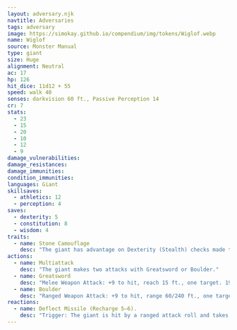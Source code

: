 ```yaml
---
layout: adversary.njk
navtitle: Adversaries
tags: adversary
image: https://simokay.github.io/compendium/img/tokens/Wiglof.webp
name: Wiglof
source: Monster Manual
type: giant
size: Huge
alignment: Neutral
ac: 17
hp: 126
hit_dice: 11d12 + 55
speed: walk 40
senses: darkvision 60 ft., Passive Perception 14
cr: 7
stats:
  - 23
  - 15
  - 20
  - 10
  - 12
  - 9
damage_vulnerabilities: 
damage_resistances: 
damage_immunities: 
condition_immunities: 
languages: Giant
skillsaves:
  - athletics: 12
  - perception: 4
saves:
  - dexterity: 5
  - constitution: 8
  - wisdom: 4
traits:
  - name: Stone Camouflage
    desc: "The giant has advantage on Dexterity (Stealth) checks made to hide in rocky terrain."
actions:
  - name: Multiattack
    desc: "The giant makes two attacks with Greatsword or Boulder."
  - name: Greatsword
    desc: "Melee Weapon Attack: +9 to hit, reach 15 ft., one target. 19 (3d10 + 6) slashing damage."
  - name: Boulder
    desc: "Ranged Weapon Attack: +9 to hit, range 60/240 ft., one target. 28 (4d10 + 6) bludgeoning damage. If the target is a creature, it must succeed on a DC 17 Strength saving throw or be knocked prone."
reactions:
  - name: Deflect Missile (Recharge 5–6). 
    desc: "Trigger: The giant is hit by a ranged attack roll and takes Bludgeoning, Piercing, or Slashing damage from it. Response: The giant reduces the damage it takes from the attack by 11 (1d10 + 6), and if that damage is reduced to 0, the giant can redirect some of the attack's force. Dexterity Saving Throw: DC 17, one creature the giant can see within 60 feet. Failure: 11 (1d10 + 6) Force damage."
---
```

